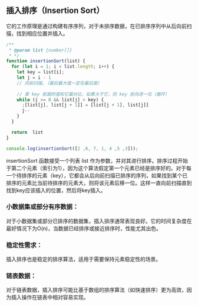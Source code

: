 ## 插入排序（Insertion Sort）

它的工作原理是通过构建有序序列，对于未排序数据，在已排序序列中从后向前扫描，找到相应位置并插入。

```js
/**
 * @param list {number[]}
 * */
function insertionSort(list) {
  for (let i = 1; i < list.length; i++) {
    let key = list[i];
    let j = i - 1
    // 向前扫描,（最后最大值一定在最后面）
      
    // 拿 key 前面的值和它最对比，如果大于它，则 key 前向进一位（循环）
    while (j >= 0 && list[j] > key) {
      ;[list[j], list[j + 1]] = [list[j + 1], list[j]]
      j--
    }
  }

  return  list
}

console.log(insertionSort([2 ,6, 7, 1, 4 ,5 ,3]));
```
insertionSort 函数接受一个列表 list 作为参数，并对其进行排序。排序过程开始于第二个元素（索引为1），因为这个算法假定第一个元素已经是排序好的。对于每一个待排序的元素（key），它都会从后向前扫描已排序的序列，如果找到某个已排序的元素比当前待排序的元素大，则将该元素后移一位。这样一直向前扫描直到找到key应该插入的位置，然后将key插入。


### 小数据集或部分有序数据：

对于小数据集或部分已排序的数据集，插入排序通常表现良好。它的时间复杂度在最好情况下为O(n)，当数据已经排序或接近排序时，性能尤其出色。

### 稳定性需求：

插入排序也是稳定的排序算法，适用于需要保持元素稳定性的场景。

### 链表数据：

对于链表数据，插入排序可能比基于数组的排序算法（如快速排序）更为高效，因为插入操作在链表中相对容易实现。
